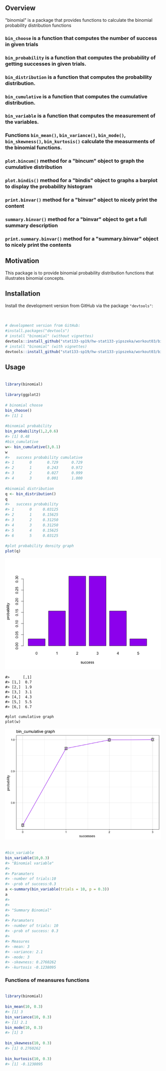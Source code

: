 
Overview
--------

"binomial" is a package that provides functions to calculate the binomial probability distribution functions

### `bin_choose` is a function that computes the number of success in given trials

### `bin_probability` is a function that computes the probability of getting successes in given trials.

### `bin_distribution` is a function that computes the probability distribution.

### `bin_cumulative` is a function that computes the cumulative distribution.

### `bin_variable` is a function that computes the measurement of the variables.

### Functions `bin_mean()`, `bin_variance()`, `bin_mode()`, `bin_skewness()`, `bin_kurtosis()` calculate the measurments of the binomial functions.

### `plot.bincum()` method for a "bincum" object to graph the cumulative distribution

### `plot.bindis()` method for a "bindis" object to graphs a barplot to display the probability histogram

### `print.binvar()` method for a "binvar" object to nicely print the content

### `summary.binvar()` method for a "binvar" object to get a full summary description

### `print.summary.binvar()` method for a "summary.binvar" object to nicely print the contents

Motivation
----------

This package is to provide binomial probability distribution functions that illustrates binomial concepts.

Installation
------------

Install the development version from GitHub via the package `"devtools"`:

``` r


# development version from GitHub:
#install.packages("devtools") 
# install "binomial" (without vignettes)
devtools::install_github("stat133-sp19/hw-stat133-yipszeka/workout03/binomial")
# install "binomial" (with vignettes)
devtools::install_github("stat133-sp19/hw-stat133-yipszeka/workout03/binomial", build_vignettes = TRUE)
```

Usage
-----

``` r

library(binomial)

library(ggplot2)

# binomial choose 
bin_choose()
#> [1] 1

#binomial probability 
bin_probability(1,2,0.6)
#> [1] 0.48
#bin_cumulative
w<- bin_cumulative(3,0.1)
w
#>   success probability cumulative
#> 1       0       0.729      0.729
#> 2       1       0.243      0.972
#> 3       2       0.027      0.999
#> 4       3       0.001      1.000

#binomial distribution
q <- bin_distribution()
q
#>   success probability
#> 1       0     0.03125
#> 2       1     0.15625
#> 3       2     0.31250
#> 4       3     0.31250
#> 5       4     0.15625
#> 6       5     0.03125

#plot probability density graph
plot(q)
```

![](README-unnamed-chunk-3-1.png)

    #>      [,1]
    #> [1,]  0.7
    #> [2,]  1.9
    #> [3,]  3.1
    #> [4,]  4.3
    #> [5,]  5.5
    #> [6,]  6.7

    #plot cumulative graph
    plot(w)

![](README-unnamed-chunk-3-2.png)

``` r

#bin_variable
bin_variable(10,0.3)
#> "Binomial variable"
#> 
#> Paramaters
#> -number of trials:10 
#> -prob of success:0.3
a <-summary(bin_variable(trials = 10, p = 0.3))
a
#> 
#> 
#> "Summary Binomial"
#> 
#> Paramaters
#> -number of trials: 10 
#> -prob of success: 0.3 
#> 
#> Measures
#> -mean: 3 
#> -variance: 2.1 
#> -mode: 3 
#> -skewness: 0.2760262 
#> -kurtosis -0.1238095
```

### Functions of meansures functions

``` r

library(binomial)

bin_mean(10, 0.3)
#> [1] 3
bin_variance(10, 0.3)
#> [1] 2.1
bin_mode(10, 0.3)
#> [1] 3

bin_skewness(10, 0.3)
#> [1] 0.2760262

bin_kurtosis(10, 0.3)
#> [1] -0.1238095
```
